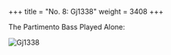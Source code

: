 +++
title = "No. 8: Gj1338"
weight = 3408
+++

The Partimento Bass Played Alone:

![Gj1338](/img/08FenBk4.jpg)
